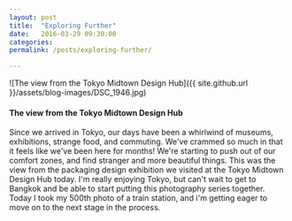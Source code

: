 ```yaml
---
layout: post
title:  "Exploring Further"
date:   2016-03-29 09:30:00
categories:
permalink: /posts/exploring-further/

---
```


![The view from the Tokyo Midtown Design Hub]({{ site.github.url }}/assets/blog-images/DSC_1946.jpg)

#### The view from the Tokyo Midtown Design Hub

<article>

Since we arrived in Tokyo, our days have been a whirlwind of museums, exhibitions, strange food, and commuting. We've crammed so much in that it feels like we've been here for months! We're starting to push out of our comfort zones, and find stranger and more beautiful things. This was the view from the packaging design exhibition we visited at the Tokyo Midtown Design Hub today. I'm really enjoying Tokyo, but can't wait to get to Bangkok and be able to start putting this photography series together. Today I took my 500th photo of a train station, and i'm getting eager to move on to the next stage in the process.

</article>
